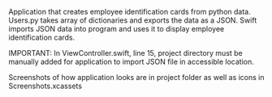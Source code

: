 

Application that creates employee identification cards from python data.
Users.py takes array of dictionaries and exports the data as a JSON. Swift imports JSON data into program and uses it to display employee identification cards.

IMPORTANT:
In ViewController.swift, line 15, project directory must be manually added for application to import JSON file in accessible location. 

Screenshots of how application looks are in project folder as well as icons in Screenshots.xcassets



